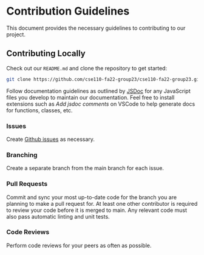# Contribution Guidelines

This document provides the necessary guidelines to contributing to our project. 

## Contributing Locally

Check out our `README.md` and clone the repository to get started:

```bash
git clone https://github.com/cse110-fa22-group23/cse110-fa22-group23.git
```

Follow documentation guidelines as outlined by [JSDoc](https://jsdoc.app/about-getting-started.html) for any JavaScript files you develop to maintain our documentation. Feel free to install extensions such as _Add jsdoc comments_ on VSCode to help generate docs for functions, classes, etc. 

### Issues

Create [Github issues](https://github.com/cse110-fa22-group23/cse110-fa22-group23/issues) as necessary.

### Branching

Create a separate branch from the main branch for each issue.

### Pull Requests

Commit and sync your most up-to-date code for the branch you are planning to make a pull request for. At least one other contributor is required to review your code before it is merged to main. Any relevant code must also pass automatic linting and unit tests.

### Code Reviews
Perform code reviews for your peers as often as possible. 